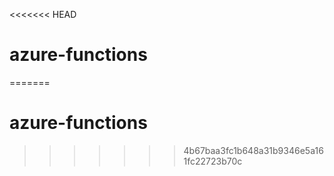 <<<<<<< HEAD
# azure-functions
=======
# azure-functions
>>>>>>> 4b67baa3fc1b648a31b9346e5a161fc22723b70c
